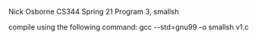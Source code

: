 Nick Osborne
CS344 Spring 21
Program 3, smallsh


compile using the following command:
gcc --std=gnu99 -o smallsh v1.c

